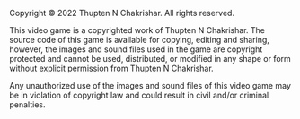 Copyright © 2022 Thupten N Chakrishar. All rights reserved.

This video game is a copyrighted work of Thupten N Chakrishar. The source code of this game is available for copying, editing and sharing, however, the images and sound files used in the game are copyright protected and cannot be used, distributed, or modified in any shape or form without explicit permission from Thupten N Chakrishar.

Any unauthorized use of the images and sound files of this video game may be in violation of copyright law and could result in civil and/or criminal penalties.
